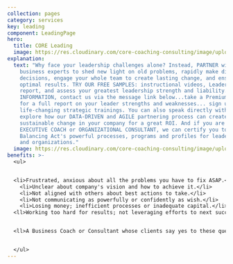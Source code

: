 ```yaml
---
collection: pages
category: services
key: leading
component: LeadingPage
hero:
  title: CORE Leading
  image: https://res.cloudinary.com/core-coaching-consulting/image/upload/v1596493058/pexels-pixabay-161154_uftaqi.jpg
explanation:
  text: "Why face your leadership challenges alone? Instead, PARTNER with our
    business experts to shed new light on old problems, rapidly make difficult
    decisions, engage your whole team to create lasting change, and ensure
    optimal results. TRY OUR FREE SAMPLES: instructional videos, Leader Compass
    report, and assess your greatest leadership strength and liability. FOR MORE
    INFORMATION, contact us via the message link below...take a Premium Profile
    for a full report on your leader strengths and weaknesses... sign up for our
    life-changing strategic trainings. You can also speak directly with us to
    explore how our DATA-DRIVEN and AGILE partnering process can create
    sustainable change in your company for a great ROI. And if you are an
    EXECUTIVE COACH or ORGANIZATIONAL CONSULTANT, we can certify you to use The
    Balancing Act's powerful processes, programs and profiles for leaders, teams
    and organizations."
  image: https://res.cloudinary.com/core-coaching-consulting/image/upload/v1600812431/eean-chen-5hz5hpjFIro-unsplash_aie6fn.jpg
benefits: >-
  <ul>


  <li>Frustrated, anxious about all the problems you have to fix ASAP.</li>
    <li>Unclear about company's vision and how to achieve it.</li>
    <li>Not aligned with others about best actions to take.</li>
    <li>Not communicating as powerfully or confidently as wish.</li>
    <li>Losing money; inefficient processes or inadequate capital.</li>
  <ll>Working too hard for results; not leveraging efforts to next success.</li>


  <ll>A Business Coach or Consultant whose clients say yes to these questions. </li>


  </ul>
---
```

